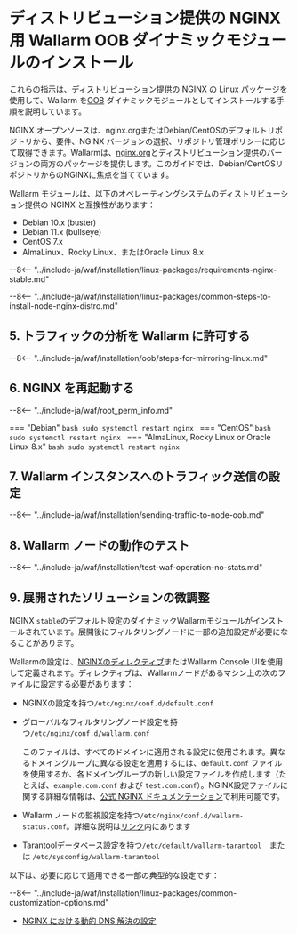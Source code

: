 [img-wl-console-users]:             ../../../../images/check-user-no-2fa.png
[wallarm-status-instr]:             ../../../../admin-en/configure-statistics-service.md
[memory-instr]:                     ../../../../admin-en/configuration-guides/allocate-resources-for-node.md
[waf-directives-instr]:             ../../../../admin-en/configure-parameters-en.md
[ptrav-attack-docs]:                ../../../../attacks-vulns-list.md#path-traversal
[attacks-in-ui-image]:              ../../../../images/admin-guides/test-attacks-quickstart.png
[waf-mode-instr]:                   ../../../../admin-en/configure-wallarm-mode.md
[logging-instr]:                    ../../../../admin-en/configure-logging.md
[proxy-balancer-instr]:             ../../../../admin-en/using-proxy-or-balancer-en.md
[process-time-limit-instr]:         ../../../../admin-en/configure-parameters-en.md#wallarm_process_time_limit
[configure-selinux-instr]:          ../../../../admin-en/configure-selinux.md
[configure-proxy-balancer-instr]:   ../../../../admin-en/configuration-guides/access-to-wallarm-api-via-proxy.md
[update-instr]:                     ../../../../updating-migrating/nginx-modules.md
[install-postanalytics-docs]:       ../../../../admin-en/installation-postanalytics-en.md
[dynamic-dns-resolution-nginx]:     ../../../../admin-en/configure-dynamic-dns-resolution-nginx.md
[waf-mode-recommendations]:         ../../../../about-wallarm/deployment-best-practices.md#follow-recommended-onboarding-steps
[ip-lists-docs]:                    ../../../../user-guides/ip-lists/overview.md
[versioning-policy]:                ../../../../updating-migrating/versioning-policy.md#version-list
[install-postanalytics-instr]:      ../../../../admin-en/installation-postanalytics-en.md
[img-node-with-several-instances]:  ../../../../images/user-guides/nodes/wallarm-node-with-two-instances.png
[img-create-wallarm-node]:          ../../../../images/user-guides/nodes/create-cloud-node.png
[nginx-custom]:                     ../../../custom/custom-nginx-version.md
[node-token]:                       ../../../../quickstart.md#deploy-the-wallarm-filtering-node
[api-token]:                        ../../../../user-guides/settings/api-tokens.md
[wallarm-token-types]:              ../../../../user-guides/nodes/nodes.md#api-and-node-tokens-for-node-creation
[platform]:                         ../../../../installation/supported-deployment-options.md
[oob-advantages-limitations]:       ../../overview.md#advantages-and-limitations
[web-server-mirroring-examples]:    ../overview.md#examples-of-web-server-configuration-for-traffic-mirroring
[img-grouped-nodes]:                ../../../../images/user-guides/nodes/grouped-nodes.png

# ディストリビューション提供の NGINX 用 Wallarm OOB ダイナミックモジュールのインストール

これらの指示は、ディストリビューション提供の NGINX の Linux パッケージを使用して、Wallarm を[OOB](../overview.md) ダイナミックモジュールとしてインストールする手順を説明しています。 

NGINX オープンソースは、nginx.orgまたはDebian/CentOSのデフォルトリポジトリから、要件、NGINX バージョンの選択、リポジトリ管理ポリシーに応じて取得できます。Wallarmは、[nginx.org](nginx-stable.md)とディストリビューション提供のバージョンの両方のパッケージを提供します。このガイドでは、Debian/CentOSリポジトリからのNGINXに焦点を当てています。

Wallarm モジュールは、以下のオペレーティングシステムのディストリビューション提供の NGINX と互換性があります：

* Debian 10.x (buster)
* Debian 11.x (bullseye)
* CentOS 7.x
* AlmaLinux、Rocky Linux、またはOracle Linux 8.x

--8<-- "../include-ja/waf/installation/linux-packages/requirements-nginx-stable.md"

--8<-- "../include-ja/waf/installation/linux-packages/common-steps-to-install-node-nginx-distro.md"

## 5. トラフィックの分析を Wallarm に許可する

--8<-- "../include-ja/waf/installation/oob/steps-for-mirroring-linux.md"

## 6. NGINX を再起動する

--8<-- "../include-ja/waf/root_perm_info.md"

=== "Debian"
    ```bash
    sudo systemctl restart nginx
    ```
=== "CentOS"
    ```bash
    sudo systemctl restart nginx
    ```
=== "AlmaLinux, Rocky Linux or Oracle Linux 8.x"
    ```bash
    sudo systemctl restart nginx
    ```
	
## 7. Wallarm インスタンスへのトラフィック送信の設定
	
--8<-- "../include-ja/waf/installation/sending-traffic-to-node-oob.md"
	
## 8. Wallarm ノードの動作のテスト

--8<-- "../include-ja/waf/installation/test-waf-operation-no-stats.md"	

## 9. 展開されたソリューションの微調整

NGINX `stable`のデフォルト設定のダイナミックWallarmモジュールがインストールされています。展開後にフィルタリングノードに一部の追加設定が必要になることがあります。

Wallarmの設定は、[NGINXのディレクティブ](../../../../admin-en/configure-parameters-en.md)またはWallarm Console UIを使用して定義されます。ディレクティブは、Wallarmノードがあるマシン上の次のファイルに設定する必要があります：

* NGINXの設定を持つ`/etc/nginx/conf.d/default.conf`
* グローバルなフィルタリングノード設定を持つ`/etc/nginx/conf.d/wallarm.conf`

    このファイルは、すべてのドメインに適用される設定に使用されます。異なるドメイングループに異なる設定を適用するには、`default.conf` ファイルを使用するか、各ドメイングループの新しい設定ファイルを作成します（たとえば、`example.com.conf` および `test.com.conf`）。NGINX設定ファイルに関する詳細な情報は、[公式 NGINX ドキュメンテーション](https://nginx.org/en/docs/beginners_guide.html)で利用可能です。
* Wallarm ノードの監視設定を持つ`/etc/nginx/conf.d/wallarm-status.conf`。詳細な説明は[リンク][wallarm-status-instr]内にあります
* Tarantoolデータベース設定を持つ`/etc/default/wallarm-tarantool`　または `/etc/sysconfig/wallarm-tarantool`

以下は、必要に応じて適用できる一部の典型的な設定です：

--8<-- "../include-ja/waf/installation/linux-packages/common-customization-options.md"

* [NGINX における動的 DNS 解決の設定][dynamic-dns-resolution-nginx]
